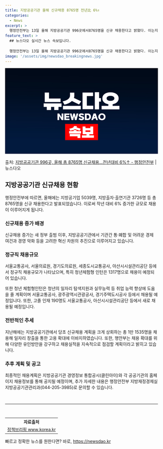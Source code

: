 ```yaml
---
title: 지방공공기관 올해 신규채용 8765명 전년比 6%↑
categories:
  - News
excerpt: >
  행정안전부는 13일 올해 지방공공기관 996곳에서8765명을 신규 채용한다고 밝혔다. 이는지난해에 비해 6%…
feature_text: >
  ## 뉴스다오 실시간 뉴스 속보입니다.

  행정안전부는 13일 올해 지방공공기관 996곳에서8765명을 신규 채용한다고 밝혔다. 이는지난해에 비해 6%…
image: '/assets/img/newsdao_breakingnews.jpg'
---
```


![뉴스다오 속보](/assets/img/newsdao_breakingnews.jpg)

<p>출처: <a href="https://newsdao.kr/3143" rel="dofollow">지방공공기관 996곳, 올해 총 8765명 신규채용…전년대비 6%↑ - 행정안전부</a> | 뉴스다오</p>

<h2 data-ke-size="size26">지방공공기관 신규채용 현황</h2>
<p data-ke-size="size16">행정안전부에 따르면, 올해에는 지방공기업 5039명, 지방출자·출연기관 3726명 등 총 8765명을 신규 채용한다고 발표되었습니다. 이로써 작년 대비 6% 증가한 규모로 채용이 이루어지게 됩니다.</p>

<h3>신규채용 증가 배경</h3>
<p data-ke-size="size16">신규채용 증가는 새 정부 출범 이후, 지방공공기관에서 기관간 통·폐합 및 어려운 경제 여건과 경영 악화 등을 고려한 혁신 차원의 추진으로 이루어지고 있습니다.</p>

<h3>정규직 채용규모</h3>
<p data-ke-size="size16">서울교통공사, 서울의료원, 경기도의료원, 세종도시교통공사, 아산시시설관리공단 등에서 정규직 채용규모가 나타났으며, 특히 청년체험형 인턴은 1317명으로 채용이 예정되어 있습니다.</p>
<p data-ke-size="size16">또한 청년 체험형인턴은 청년의 일자리 탐색지원과 실무능력 등 취업 능력 향상에 도움을 줄 계획이며 서울교통공사, 광주광역시관광공사, 경기주택도시공사 등에서 채용될 예정입니다. 또한, 고졸 인재 190명도 서울교통공사, 아산시시설관리공단 등에서 새로 채용될 예정입니다.</p>

<h3>전반적인 추세</h3>
<p data-ke-size="size16">지난해에는 지방공공기관에서 당초 신규채용 계획을 크게 상회하는 총 1만 1535명을 채용해 일자리 창출을 통한 고용 확대에 이바지하였습니다. 또한, 행안부는 채용 확대를 위해 다양한 유인방안을 강구하고 채용실적을 지속적으로 점검할 계획이라고 밝히고 있습니다.</p>

<h3>추후 계획 및 공고</h3>
<p data-ke-size="size16">최종적인 채용계획은 지방공공기관 경영정보 통합공시(클린아이)와 각 공공기관의 홈페이지 채용정보를 통해 공지될 예정이며, 추가 자세한 내용은 행정안전부 지방재정경제실 지방공공기관관리과(044-205-3985)로 문의할 수 있습니다.</p>
<p data-ke-size="size16">&nbsp;</p>
<hr>
<p data-ke-size="size16">&nbsp;</p>

<table>
	<tbody>
		<tr>
			<td style="text-align: center; height: 17px;"><b>자료출처</b></td>
		</tr>
		<tr>
			<td style="text-align: center; height: 17px;"><a href="https://newsdao.kr/3143">정책브리핑 www.korea.kr</a></td>
		</tr>
	</tbody>
</table>
 

빠르고 정확한 뉴스를 원한다면? 바로, <a href="https://newsdao.kr" rel="dofollow">https://newsdao.kr</a>


